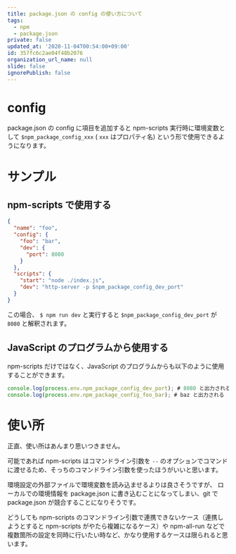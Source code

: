 ```yaml
---
title: package.json の config の使い方について
tags:
  - npm
  - package.json
private: false
updated_at: '2020-11-04T00:54:00+09:00'
id: 357fc6c2ae04f48b2076
organization_url_name: null
slide: false
ignorePublish: false
---
```

# config

package.json の config に項目を追加すると npm-scripts 実行時に環境変数として `$npm_package_config_xxx` ( `xxx` はプロパティ名) という形で使用できるようになります。

# サンプル

## npm-scripts で使用する

```json:package.json
{
  "name": "foo",
  "config": {
    "foo": "bar",
    "dev": {
      "port": 8080
    }
  },
  "scripts": {
    "start": "node ./index.js",
    "dev": "http-server -p $npm_package_config_dev_port"
  }
}
```

この場合、 `$ npm run dev` と実行すると `$npm_package_config_dev_port` が `8080` と解釈されます。

## JavaScript のプログラムから使用する

npm-scripts だけではなく、JavaScript のプログラムからも以下のように使用することができます。

```shell:index.js
console.log(process.env.npm_package_config_dev_port); # 8080 と出力される
console.log(process.env.npm_package_config_foo_bar); # baz と出力される
```

# 使い所

正直、使い所はあんまり思いつきません。

可能であれば npm-scripts はコマンドライン引数を `--` のオプションでコマンドに渡せるため、そっちのコマンドライン引数を使ったほうがいいと思います。

環境設定の外部ファイルで環境変数を読み込ませるよりは良さそうですが、 ローカルでの環境情報を package.json に書き込むことになってしまい、git で package.json が競合することになりそうです。

どうしても npm-scripts のコマンドライン引数で連携できないケース（連携しようとすると npm-scripts がやたら複雑になるケース）や npm-all-run などで複数箇所の設定を同時に行いたい時など、かなり使用するケースは限られると思います。
